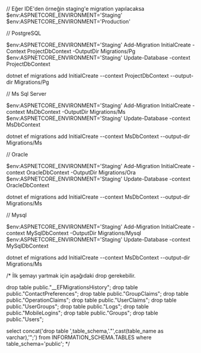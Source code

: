 ﻿// Eğer IDE'den örneğin staging'e migration yapılacaksa
$env:ASPNETCORE_ENVIRONMENT='Staging'
$env:ASPNETCORE_ENVIRONMENT='Production'

// PostgreSQL

$env:ASPNETCORE_ENVIRONMENT='Staging'
Add-Migration InitialCreate -Context ProjectDbContext -OutputDir Migrations/Pg
$env:ASPNETCORE_ENVIRONMENT='Staging'
Update-Database -context ProjectDbContext

dotnet ef migrations add InitialCreate --context ProjectDbContext --output-dir Migrations/Pg

// Ms Sql Server

$env:ASPNETCORE_ENVIRONMENT='Staging'
Add-Migration InitialCreate -context MsDbContext -OutputDir Migrations/Ms
$env:ASPNETCORE_ENVIRONMENT='Staging'
Update-Database -context MsDbContext

dotnet ef migrations add InitialCreate --context MsDbContext --output-dir Migrations/Ms

// Oracle

$env:ASPNETCORE_ENVIRONMENT='Staging'
Add-Migration InitialCreate -context OracleDbContext -OutputDir Migrations/Ora
$env:ASPNETCORE_ENVIRONMENT='Staging'
Update-Database -context OracleDbContext

dotnet ef migrations add InitialCreate --context MsDbContext --output-dir Migrations/Ms

// Mysql

$env:ASPNETCORE_ENVIRONMENT='Staging'
Add-Migration InitialCreate -context MySqlDbContext -OutputDir Migrations/Mysql
$env:ASPNETCORE_ENVIRONMENT='Staging'
Update-Database -context MySqlDbContext

dotnet ef migrations add InitialCreate --context MsDbContext --output-dir Migrations/Ms

/*
İlk şemayı yartmak için aşağıdaki drop gerekebilir.

drop table public."__EFMigrationsHistory";
drop table public."ContactPreferences";
drop table public."GroupClaims";
drop table public."OperationClaims";
drop table public."UserClaims";
drop table public."UserGroups";
drop table public."Logs";
drop table public."MobileLogins";
drop table public."Groups";
drop table public."Users";

select concat('drop table ',table_schema,'."',cast(table_name as varchar),'";')
from INFORMATION_SCHEMA.TABLES
where table_schema='public';
*/